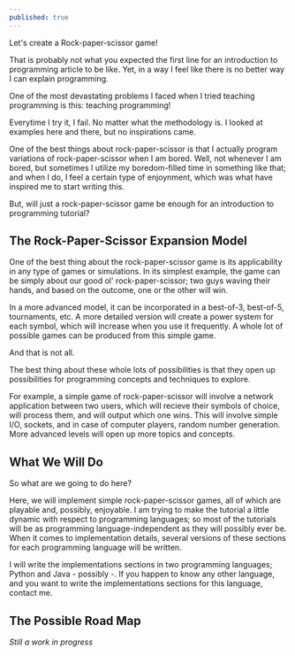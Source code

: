 ```yaml
---
published: true
---
```



Let's create a Rock-paper-scissor game!

That is probably not what you expected the first line for an introduction to programming article to be like. Yet, in a way I feel like there is no better way I can explain programming.

One of the most devastating problems I faced when I tried teaching programming is this: teaching programming!

Everytime I try it, I fail. No matter what the methodology is. I looked at examples here and there, but no inspirations came.

One of the best things about rock-paper-scissor is that I actually program variations of rock-paper-scissor when I am bored. Well, not whenever I am bored, but sometimes I utilize my boredom-filled time in something like that; and when I do, I feel a certain type of enjoynment, which was what have inspired me to start writing this.

But, will just a rock-paper-scissor game be enough for an introduction to programming tutorial?

## The Rock-Paper-Scissor Expansion Model

One of the best thing about the rock-paper-scissor game is its applicability in any type of games or simulations. In its simplest example, the game can be simply about our good ol' rock-paper-scissor; two guys waving their hands, and based on the outcome, one or the other will win.

In a more advanced model, it can be incorporated in a best-of-3, best-of-5, tournaments, etc. A more detailed version will create a power system for each symbol, which will increase when you use it frequently. A whole lot of possible games can be produced from this simple game.

And that is not all.

The best thing about these whole lots of possibilities is that they open up possibilities for programming concepts and techniques to explore.

For example, a simple game of rock-paper-scissor will involve a network application between two users, which will recieve their symbols of choice, will process them, and will output which one wins. This will involve simple I/O, sockets, and in case of computer players, random number generation. More advanced levels will open up more topics and concepts.

## What We Will Do

So what are we going to do here?

Here, we will implement simple rock-paper-scissor games, all of which are playable and, possibly, enjoyable. I am trying to make the tutorial a little dynamic with respect to programming languages; so most of the tutorials will be as programming language-independent as they will possibly ever be. When it comes to implementation details, several versions of these sections for each programming language will be written.

I will write the implementations sections in two programming languages; Python and Java - possibly -. If you happen to know any other language, and you want to write the implementations sections for this language, contact me.

## The Possible Road Map

_Still a work in progress_